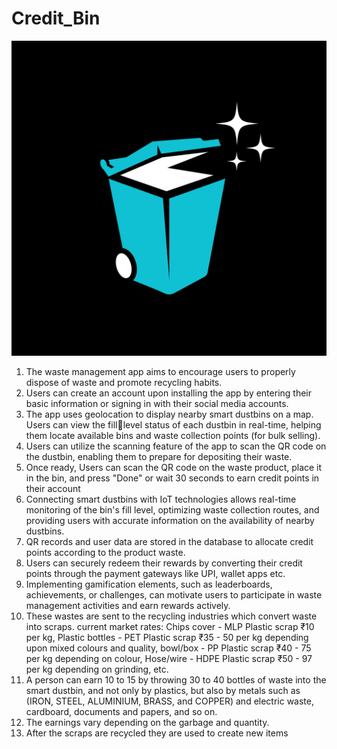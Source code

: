 # Credit_Bin

<img src="./Img/Credit_Bin_logo.png" class="img-responsive" alt="App logo">

<ol>
  <li>
    The waste management app aims to encourage users to properly dispose of waste and promote
recycling habits.
  </li>
  <li>
    Users can create an account upon installing the app by entering their basic information or
signing in with their social media accounts.
  </li>
  <li>
    The app uses geolocation to display nearby smart dustbins on a map. Users can view the filllevel status of each dustbin in real-time, helping them locate available bins and waste collection points (for bulk selling).
  </li>
  <li>
    Users can utilize the scanning feature of the app to scan the QR code on the dustbin, enabling
them to prepare for depositing their waste.
  </li>
  <li>
    Once ready, Users can scan the QR code on the waste product, place it in the bin, and press
"Done" or wait 30 seconds to earn credit points in their account
  </li>
  <li>
    Connecting smart dustbins with IoT technologies allows real-time monitoring of the bin's fill
level, optimizing waste collection routes, and providing users with accurate information on the
availability of nearby dustbins.
  </li>
  <li>
    QR records and user data are stored in the database to allocate credit points according to the
product waste.
  </li>
  <li>
    Users can securely redeem their rewards by converting their credit points through the payment
gateways like UPI, wallet apps etc.
  </li>
  <li>
    Implementing gamification elements, such as leaderboards, achievements, or challenges, can
motivate users to participate in waste management activities and earn rewards actively.
  </li>
  <li>
    These wastes are sent to the recycling industries which convert waste into scraps.
current market rates: Chips cover - MLP Plastic scrap ₹10 per kg, Plastic bottles - PET Plastic
scrap ₹35 - 50 per kg depending upon mixed colours and quality, bowl/box - PP Plastic scrap
₹40 - 75 per kg depending on colour, Hose/wire - HDPE Plastic scrap ₹50 - 97 per kg depending on
grinding, etc.
  </li>
  <li>A person can earn 10 to 15 by throwing 30 to 40 bottles of waste into the smart dustbin, and
not only by plastics, but also by metals such as (IRON, STEEL, ALUMINIUM, BRASS, and COPPER)
and electric waste, cardboard, documents and papers, and so on.
  </li>
  <li>The earnings vary depending on the garbage and quantity.</li>
  <li>After the scraps are recycled they are used to create new items</li>
</ol>
